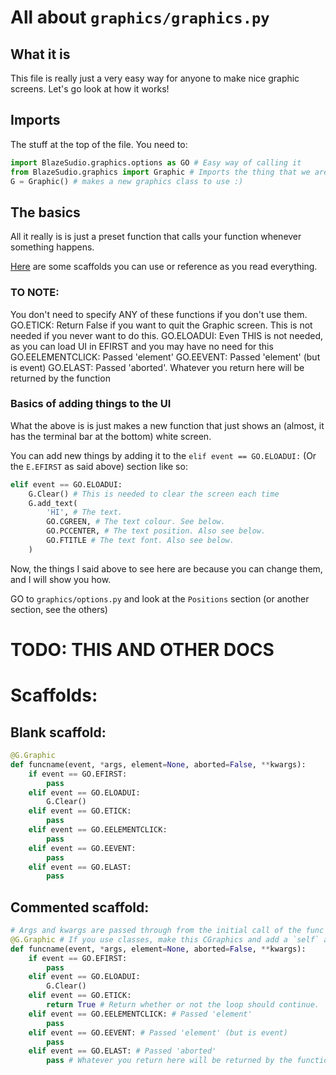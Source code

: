 # All about `graphics/graphics.py`
## What it is
This file is really just a very easy way for anyone to make nice graphic screens. Let's go look at how it works!
## Imports
The stuff at the top of the file. You need to:
```py
import BlazeSudio.graphics.options as GO # Easy way of calling it
from BlazeSudio.graphics import Graphic # Imports the thing that we are using
G = Graphic() # makes a new graphics class to use :)
```
## The basics
All it really is is just a preset function that calls your function whenever something happens.

[Here](#scaffolds) are some scaffolds you can use or reference as you read everything.

### TO NOTE:
You don't need to specify ANY of these functions if you don't use them.
GO.ETICK: Return False if you want to quit the Graphic screen. This is not needed if you never want to do this.
GO.ELOADUI: Even THIS is not needed, as you can load UI in EFIRST and you may have no need for this
GO.EELEMENTCLICK: Passed 'element'
GO.EEVENT: Passed 'element' (but is event)
GO.ELAST: Passed 'aborted'. Whatever you return here will be returned by the function

### Basics of adding things to the UI
What the above is is just makes a new function that just shows an (almost, it has the terminal bar at the bottom) white screen.

You can add new things by adding it to the `elif event == GO.ELOADUI:` (Or the `E.EFIRST` as said above) section like so:

```py
elif event == GO.ELOADUI:
    G.Clear() # This is needed to clear the screen each time
    G.add_text(
        'HI', # The text.
        GO.CGREEN, # The text colour. See below.
        GO.PCCENTER, # The text position. Also see below.
        GO.FTITLE # The text font. Also see below.
    )
```

Now, the things I said above to see here are because you can change them, and I will show you how.

GO to `graphics/options.py` and look at the `Positions` section (or another section, see the others)

# TODO: THIS AND OTHER DOCS

# Scaffolds:
## Blank scaffold:
```py
@G.Graphic
def funcname(event, *args, element=None, aborted=False, **kwargs):
    if event == GO.EFIRST:
        pass
    elif event == GO.ELOADUI:
        G.Clear()
    elif event == GO.ETICK:
        pass
    elif event == GO.EELEMENTCLICK:
        pass
    elif event == GO.EEVENT:
        pass
    elif event == GO.ELAST:
        pass
```
## Commented scaffold:
```py
# Args and kwargs are passed through from the initial call of the func
@G.Graphic # If you use classes, make this CGraphics and add a `self` argument to the function (i.e. def funcname(self, event, *args, etc.))
def funcname(event, *args, element=None, aborted=False, **kwargs):
    if event == GO.EFIRST:
        pass
    elif event == GO.ELOADUI:
        G.Clear()
    elif event == GO.ETICK:
        return True # Return whether or not the loop should continue.
    elif event == GO.EELEMENTCLICK: # Passed 'element'
        pass
    elif event == GO.EEVENT: # Passed 'element' (but is event)
        pass
    elif event == GO.ELAST: # Passed 'aborted'
        pass # Whatever you return here will be returned by the function
```